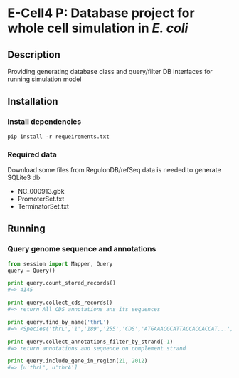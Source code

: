 E-Cell4 P: Database project for whole cell simulation in _E. coli_
===========
## Description 
Providing generating database class and query/filter DB interfaces for running simulation model

## Installation
### Install dependencies
```
pip install -r requeirements.txt
```

### Required data
Download some files from RegulonDB/refSeq data is needed to generate SQLite3 db

* NC_000913.gbk
* PromoterSet.txt
* TerminatorSet.txt

## Running
### Query genome sequence and annotations
```python
from session import Mapper, Query
query = Query()

print query.count_stored_records()
#=> 4145

print query.collect_cds_records()
#=> return All CDS annotations ans its sequences

print query.find_by_name('thrL')
#=> <Species('thrL','1','189','255','CDS','ATGAAACGCATTACCACCACCAT...')>

print query.collect_annotations_filter_by_strand(-1)
#=> return annotations and sequence on complement strand

print query.include_gene_in_region(21, 2012)
#=> [u'thrL', u'thrA']
```
